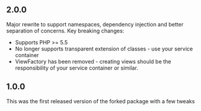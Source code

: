 ## 2.0.0

Major rewrite to support namespaces, dependency injection and better separation of concerns. Key breaking changes:

* Supports PHP >= 5.5
* No longer supports transparent extension of classes - use your service container
* ViewFactory has been removed - creating views should be the responsibility of your service container or similar.

## 1.0.0
This was the first released version of the forked package with a few tweaks
